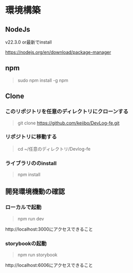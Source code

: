 # 環境構築

## NodeJs

v22.3.0 or最新でinstall

https://nodejs.org/en/download/package-manager

## npm

> sudo npm install -g npm

## Clone

### このリポジトリを任意のディレクトリにクローンする

> git clone https://github.com/keiibo/DevLog-fe.git

### リポジトリに移動する

> cd ~/任意のディレクトリ/Devlog-fe

### ライブラリののinstall

> npm install

## 開発環境機動の確認

### ローカルで起動

> npm run dev

http://localhost:3000にアクセスできること

### storybookの起動

> npm run storybook

http://localhost:6006にアクセスできること
